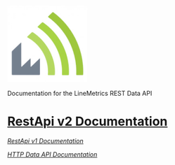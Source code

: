 ![LineMetrics!](logo.png "LineMetrics")

Documentation for the LineMetrics REST Data API

[RestApi v2 Documentation](https://rest-api-doc.linemetrics.com/v2)
=============

*[RestApi v1 Documentation](https://rest-api-doc.linemetrics.com/v1)*

*[HTTP Data API Documentation](https://github.com/LineMetrics/Rest-Api-Docu/blob/master/LineMetricsHTTPDATA-APIDocumentation-131114-1526-18.pdf?raw=true)*